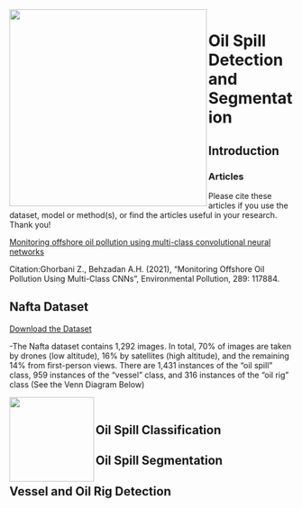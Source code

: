 
<img align="left" width="350px" src="https://github.com/zahraghorbani/nafta/blob/main/NAFTA_Logo.jpg" />


# Oil Spill Detection and Segmentation



## Introduction 

### Articles 

 Please cite these articles if you use the dataset, model or method(s), or find the articles useful in your research. Thank you!

  [Monitoring offshore oil pollution using multi-class convolutional neural networks][Paper1]
  
  
 Citation:Ghorbani Z., Behzadan A.H. (2021), “Monitoring Offshore Oil Pollution Using Multi-Class CNNs”, Environmental Pollution, 289: 117884.
 


## Nafta Dataset 

[Download the Dataset]

-The Nafta dataset contains 1,292 images. In total, 70% of images are taken by drones (low altitude), 16% by satellites (high altitude), and the remaining 14% from first-person views. There are 1,431 instances of the “oil spill” class, 959 instances of the “vessel” class, and 316 instances of the “oil rig” class (See the Venn Diagram Below) 


<img align="left" width="150px" src="https://github.com/zahraghorbani/nafta/blob/main/DATASET.PNG" />


<br />


## Oil Spill Classification 


## Oil Spill Segmentation 


## Vessel and Oil Rig Detection 







[Paper1]: https://www.sciencedirect.com/science/article/abs/pii/S0269749121014664 
[Download the Dataset]: https://drive.google.com/drive/folders/1bnTM3WqSa6pFIQ_Wikzxf5HwV0J4t_Ko?usp=sharing
[Masks]: https://drive.google.com/drive/folders/1cXkwEDM9P65_2SPxEzoCpoo6-R_skig5?usp=sharing
[Annotations]: https://drive.google.com/drive/folders/1ti97Q6f78nYo29_1gP0zLhJUAgs-_cul?usp=sharing
[Models]: https://drive.google.com/drive/folders/1Q_J3UO96GHecrTBfYOMggAwgshPYAnav?usp=sharing
[Mask R-CNN]: https://drive.google.com/drive/folders/12mluR5B4ops2vbdzUirw6yToBiidEgkG?usp=sharing
[PSPNet]: https://drive.google.com/drive/folders/1Rb9QgJhsp2hgxU3kXlf4EYFyD_Yt4j64?usp=sharing
[YOLOv3]: https://drive.google.com/drive/folders/1Fkv6t45LOuguG7-TCgKv6p0NoVnJk33Q?usp=sharing
[VGG16]: https://drive.google.com/drive/folders/1277Hn0kEcOWU6-1W6X-OMHc_wYy9_Cjh?usp=sharing



